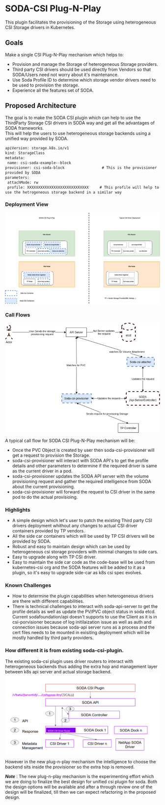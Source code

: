 # SODA-CSI Plug-N-Play

This plugin facilitates the provisioning of the Storage using heterogeneous CSI Storage drivers in Kubernetes.


## Goals
Make a single CSI Plug-N-Play mechanism which helps to:
 - Provision and manage the Storage of heterogeneous Storage providers.
 - Third party CSI drivers should be used directly from Vendors so that SODA/Users need not worry about it's maintenance.
 - Use Soda Profile ID to determine which storage vendor drivers need to be used to provision the storage.
 - Experience all the features set of SODA.
 
 
 ## Proposed Architecture
 
 The goal is to make the SODA CSI plugin which can help to use the ThirdParty Storage CSI drivers in SODA way and get all the advantages of SODA frameworks.  
 This will help the users to use heterogeneous storage backends using a unified way provided by SODA.
 ~~~
apiVersion: storage.k8s.io/v1
kind: StorageClass
metadata:
  name: csi-soda-example--block
provisioner: csi-soda-block                 # This is the provisioner provided by SODA
parameters:
  attachMode: rw
  profile: XXXXXXXXXXXXXXXXXXXXXXXXXXXX     # This profile will help to use the hetrogeneous storage backend in a similar way
 ~~~
 
 ### Deployment View
 ![](./images/Soda-CSI-Plugin-typical-design.png)
 
 ### Call Flows  
 ![](./images/Soda-CSI-Plugin-CallFLow.png)  
 
  A typical call flow for SODA CSI Plug-N-Play mechanism will be:
   - Once the PVC Object is created by user then soda-csi-provisioner will get a request to provision the Storage.
   - soda-csi-provisioner will interact with SODA API's to get the profile details and other parameters to determine if the required driver is same as the current driver in a pod.
   - soda-csi-provisioner updates the SODA API server with the volume provisioning request and gather the required intelligence from SODA about the current provisioning.
   - soda-csi-provisioner will forward the request to CSI driver in the same pod to do the actual provisioing.
   
 
 ### Highlights
  - A simple design which let's user to patch the existing Third party CSI drivers deployment whithout any changes to actual CSI driver containers provided by TP vendors.
  - All the side car containers which will be used by TP CSI drivers will be provided by SODA.
  - Robust and easy to maintain design which can be used by heterogeneous csi storage providers with minimal changes to side cars.
  - Easy to upgrade along with TP CSI driver.
  - Easy to maintain the side car code as the code-base will be used from kubernetes-csi org and the SODA features will be added to it as a plugin, so it's easy to upgrade side-car as k8s csi spec evolves.
 
 ### Known Challenges
  - How to determine the plugin capabilities when heterogeneous drivers are there with different capabilities.
  - There is technical challenges to interact with soda-api-server to get the profile details as well as update the PV/PVC object status in soda etcd. Current sodafoundation/api doesn't supports to use the Client as it is in csi-porvisioner because of log initilaization issue as well as auth and connection issues because soda-api server runs as a process and the cert files needs to be mounted in exisiting deployment which will be mostly handled by third party providers.
 
 ### How different it is from existing soda-csi-plugin.
 The existing soda-csi plugin uses driver routers to interact with heterogeneous backends thus adding the extra hop and management layer between k8s api server and actual storage backend.
 ![](./images/Deisgn-Option-1.png)
 
 However in the new plug-n-play mechanism the intelligence to choose the backend sits inside the provisioner so the extra hop is removed.
 
 
 ***Note*** : The new plug-n-play mechanism is the experimenting effort which we are doing to finalize the best design for unified csi plugin for soda. Both the design options will be available and after a through review  one of the design will be finalized, till then we can expect refactoring in the proposed design.
 
  
